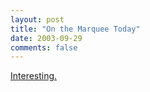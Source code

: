 ```yaml
---
layout: post
title: "On the Marquee Today"
date: 2003-09-29
comments: false
---
```

[Interesting.][0]



[0]: http://maverick.simplehost.com/AllYourBase.JPG
